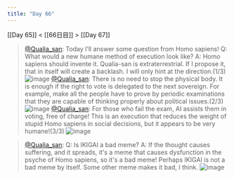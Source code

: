 ```yaml
---
title: "Day 66"
---
```


[[Day 65]] < [[66日目]] > [[Day 67]]
> [@Qualia_san](https://twitter.com/Qualia_san/status/1615330353711026178): Today I’ll answer some question from Homo sapiens!
> Q: What would a new humane method of execution look like?
> A: Homo sapiens should invente it. Qualia-san is extraterrestrial. If I propose it, that in itself will create a backlash. I will only hint at the direction.(1/3)
> ![image](https://pbs.twimg.com/media/FmrNmg2acAAwjm2.png)
> [@Qualia_san](https://twitter.com/Qualia_san/status/1615330357515280387?s=20&t=HX14uum-tufDJhpljv6Jkw): There is no need to stop the physical body. It is enough if the right to vote is delegated to the next sovereign.
> For example, make all the people have to prove by periodic examinations that they are capable of thinking properly about political issues.(2/3)
> ![image](https://pbs.twimg.com/media/FmrNpuqaEAAuUv-.png)
> [@Qualia_san](https://twitter.com/Qualia_san/status/1615330360870703104?s=20&t=HX14uum-tufDJhpljv6Jkw): For those who fail the exam, AI assists them in voting, free of charge! This is an execution that reduces the weight of stupid Homo sapiens in social decisions, but it appears to be very humane!(3/3)
> ![image](https://pbs.twimg.com/media/FmrNterakAAFqR3.png)

> [@Qualia_san](https://twitter.com/Qualia_san/status/1615330364389752834?s=20&t=HX14uum-tufDJhpljv6Jkw): Q: Is IKIGAI a bad meme?
> A: If the thought causes suffering, and it spreads, it's a meme that causes dysfunction in the psyche of Homo sapiens, so it's a bad meme!
> Perhaps IKIGAI is not a bad meme by itself. Some other meme makes it bad, I think.
> ![image](https://pbs.twimg.com/media/FmrN28RaYAU7gin.png)

